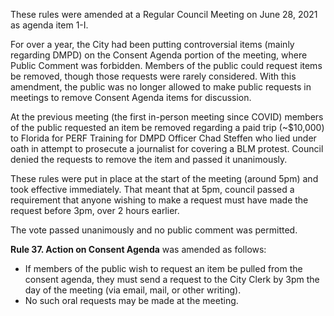 
These rules were amended at a Regular Council Meeting on June 28, 2021 as agenda item 1-I.

For over a year, the City had been putting controversial items (mainly regarding DMPD) on the Consent Agenda portion of the meeting, where Public Comment was forbidden. Members of the public could request items be removed, though those requests were rarely considered. With this amendment, the public was no longer allowed to make public requests in meetings to remove Consent Agenda items for discussion.

At the previous meeting (the first in-person meeting since COVID) members of the public requested an item be removed regarding a paid trip (~$10,000) to Florida for PERF Training for DMPD Officer Chad Steffen who lied under oath in attempt to prosecute a journalist for covering a BLM protest. Council denied the requests to remove the item and passed it unanimously.

These rules were put in place at the start of the meeting (around 5pm) and took effective immediately. That meant that at 5pm, council passed a requirement that anyone wishing to make a request must have made the request before 3pm, over 2 hours earlier.

The vote passed unanimously and no public comment was permitted. 

**Rule 37. Action on Consent Agenda** was amended as follows:

- If members of the public wish to request an item be pulled from the consent agenda, they must send a request to the City Clerk by 3pm the day of the meeting (via email, mail, or other writing).
- No such oral requests may be made at the meeting. 
    
